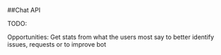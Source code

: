 ##Chat API

TODO:

Opportunities:
Get stats from what the users most say to better identify issues, requests or to improve bot
